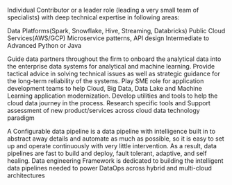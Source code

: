 
Individual Contributor or a leader role (leading a very small team of specialists) with deep technical expertise in following areas:

Data Platforms(Spark, Snowflake, Hive, Streaming, Databricks)
Public Cloud Services(AWS/GCP)
Microservice patterns, API design
Intermediate to Advanced Python or Java

Guide data partners throughout the firm to onboard the analytical data into the enterprise data systems for analytical and machine learning.
Provide tactical advice in solving technical issues as well as strategic guidance for the long-term reliability of the systems.
Play SME role for application development teams to help Cloud, Big Data, Data Lake and Machine Learning application modernization.
Develop utilities and tools to help the cloud data journey in the process.
Research specific tools and Support assessment of new product/services across cloud data technology paradigm



A Configurable data pipeline is a data pipeline with intelligence built in to abstract away details and automate as much as possible, so it is easy to set up and operate continuously with very little intervention. As a result, data pipelines are fast to build and deploy, fault tolerant, adaptive, and self healing. Data engineering Framework is dedicated to building the intelligent data pipelines needed to power DataOps across hybrid and multi-cloud architectures

